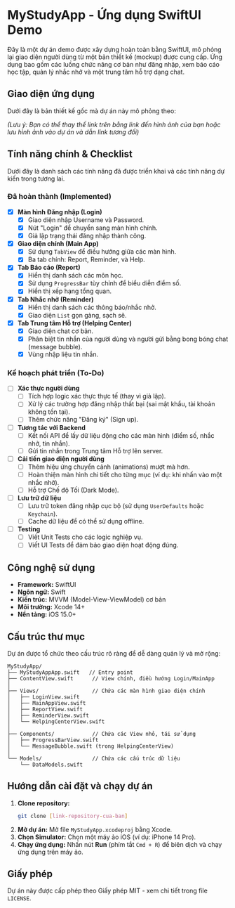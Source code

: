 # MyStudyApp - Ứng dụng SwiftUI Demo

Đây là một dự án demo được xây dựng hoàn toàn bằng SwiftUI, mô phỏng lại giao diện người dùng từ một bản thiết kế (mockup) được cung cấp. Ứng dụng bao gồm các luồng chức năng cơ bản như đăng nhập, xem báo cáo học tập, quản lý nhắc nhở và một trung tâm hỗ trợ dạng chat.

## Giao diện ứng dụng

Dưới đây là bản thiết kế gốc mà dự án này mô phỏng theo:


*(Lưu ý: Bạn có thể thay thế link trên bằng link đến hình ảnh của bạn hoặc lưu hình ảnh vào dự án và dẫn link tương đối)*

## Tính năng chính & Checklist

Dưới đây là danh sách các tính năng đã được triển khai và các tính năng dự kiến trong tương lai.

### Đã hoàn thành (Implemented)
- [x] **Màn hình Đăng nhập (Login)**
  - [x] Giao diện nhập Username và Password.
  - [x] Nút "Login" để chuyển sang màn hình chính.
  - [x] Giả lập trạng thái đăng nhập thành công.
- [x] **Giao diện chính (Main App)**
  - [x] Sử dụng `TabView` để điều hướng giữa các màn hình.
  - [x] Ba tab chính: Report, Reminder, và Help.
- [x] **Tab Báo cáo (Report)**
  - [x] Hiển thị danh sách các môn học.
  - [x] Sử dụng `ProgressBar` tùy chỉnh để biểu diễn điểm số.
  - [x] Hiển thị xếp hạng tổng quan.
- [x] **Tab Nhắc nhở (Reminder)**
  - [x] Hiển thị danh sách các thông báo/nhắc nhở.
  - [x] Giao diện `List` gọn gàng, sạch sẽ.
- [x] **Tab Trung tâm Hỗ trợ (Helping Center)**
  - [x] Giao diện chat cơ bản.
  - [x] Phân biệt tin nhắn của người dùng và người gửi bằng bong bóng chat (message bubble).
  - [x] Vùng nhập liệu tin nhắn.

### Kế hoạch phát triển (To-Do)
- [ ] **Xác thực người dùng**
  - [ ] Tích hợp logic xác thực thực tế (thay vì giả lập).
  - [ ] Xử lý các trường hợp đăng nhập thất bại (sai mật khẩu, tài khoản không tồn tại).
  - [ ] Thêm chức năng "Đăng ký" (Sign up).
- [ ] **Tương tác với Backend**
  - [ ] Kết nối API để lấy dữ liệu động cho các màn hình (điểm số, nhắc nhở, tin nhắn).
  - [ ] Gửi tin nhắn trong Trung tâm Hỗ trợ lên server.
- [ ] **Cải tiến giao diện người dùng**
  - [ ] Thêm hiệu ứng chuyển cảnh (animations) mượt mà hơn.
  - [ ] Hoàn thiện màn hình chi tiết cho từng mục (ví dụ: khi nhấn vào một nhắc nhở).
  - [ ] Hỗ trợ Chế độ Tối (Dark Mode).
- [ ] **Lưu trữ dữ liệu**
  - [ ] Lưu trữ token đăng nhập cục bộ (sử dụng `UserDefaults` hoặc `Keychain`).
  - [ ] Cache dữ liệu để có thể sử dụng offline.
- [ ] **Testing**
  - [ ] Viết Unit Tests cho các logic nghiệp vụ.
  - [ ] Viết UI Tests để đảm bảo giao diện hoạt động đúng.

## Công nghệ sử dụng
*   **Framework:** SwiftUI
*   **Ngôn ngữ:** Swift
*   **Kiến trúc:** MVVM (Model-View-ViewModel) cơ bản
*   **Môi trường:** Xcode 14+
*   **Nền tảng:** iOS 15.0+

## Cấu trúc thư mục
Dự án được tổ chức theo cấu trúc rõ ràng để dễ dàng quản lý và mở rộng:
```
MyStudyApp/
├── MyStudyAppApp.swift   // Entry point
├── ContentView.swift      // View chính, điều hướng Login/MainApp
│
├── Views/                 // Chứa các màn hình giao diện chính
│   ├── LoginView.swift
│   ├── MainAppView.swift
│   ├── ReportView.swift
│   ├── ReminderView.swift
│   └── HelpingCenterView.swift
│
├── Components/            // Chứa các View nhỏ, tái sử dụng
│   ├── ProgressBarView.swift
│   └── MessageBubble.swift (trong HelpingCenterView)
│
└── Models/                // Chứa các cấu trúc dữ liệu
    └── DataModels.swift
```

## Hướng dẫn cài đặt và chạy dự án
1.  **Clone repository:**
    ```bash
    git clone [link-repository-cua-ban]
    ```
2.  **Mở dự án:**
    Mở file `MyStudyApp.xcodeproj` bằng Xcode.
3.  **Chọn Simulator:**
    Chọn một máy ảo iOS (ví dụ: iPhone 14 Pro).
4.  **Chạy ứng dụng:**
    Nhấn nút **Run** (phím tắt `Cmd + R`) để biên dịch và chạy ứng dụng trên máy ảo.

## Giấy phép
Dự án này được cấp phép theo Giấy phép MIT - xem chi tiết trong file `LICENSE`.

